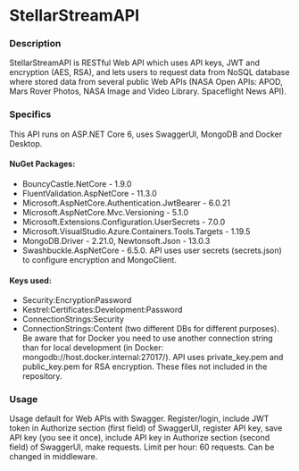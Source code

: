 # StellarStreamAPI

### Description
StellarStreamAPI is RESTful Web API which uses API keys, JWT and encryption (AES, RSA), and lets users to request data from NoSQL database where stored data from several public Web APIs (NASA Open APIs: APOD, Mars Rover Photos, NASA Image and Video Library. Spaceflight News API).

### Specifics
This API runs on ASP.NET Core 6, uses SwaggerUI, MongoDB and Docker Desktop.
#### NuGet Packages:
* BouncyCastle.NetCore - 1.9.0
* FluentValidation.AspNetCore - 11.3.0
* Microsoft.AspNetCore.Authentication.JwtBearer - 6.0.21
* Microsoft.AspNetCore.Mvc.Versioning - 5.1.0
* Microsoft.Extensions.Configuration.UserSecrets - 7.0.0
* Microsoft.VisualStudio.Azure.Containers.Tools.Targets - 1.19.5
* MongoDB.Driver - 2.21.0, Newtonsoft.Json - 13.0.3
* Swashbuckle.AspNetCore - 6.5.0.
API uses user secrets (secrets.json) to configure encryption and MongoClient.
#### Keys used:
* Security:EncryptionPassword
* Kestrel:Certificates:Development:Password
* ConnectionStrings:Security
* ConnectionStrings:Content
(two different DBs for different purposes). Be aware that for Docker you need to use another connection string than for local development (in Docker: mongodb://host.docker.internal:27017/). API uses private_key.pem and public_key.pem for RSA encryption. These files not included in the repository.

### Usage
Usage default for Web APIs with Swagger. Register/login, include JWT token in Authorize section (first field) of SwaggerUI, register API key, save API key (you see it once), include API key in Authorize section (second field) of SwaggerUI, make requests. Limit per hour: 60 requests. Can be changed in middleware.
